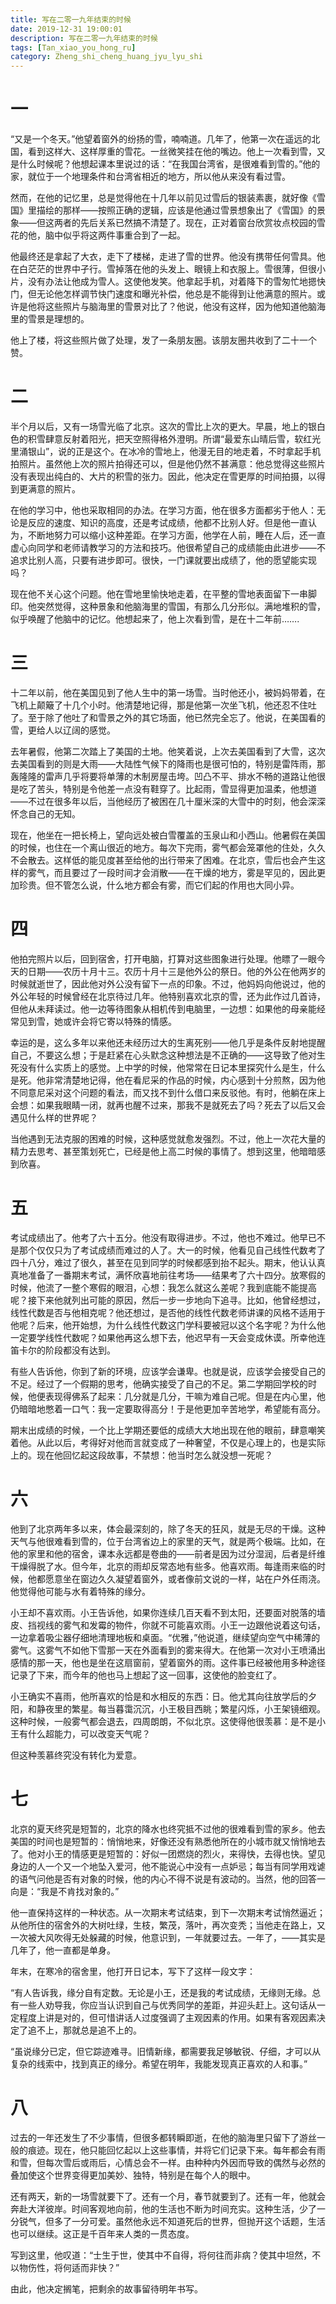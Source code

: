 ```yaml
---
title: 写在二零一九年结束的时候
date: 2019-12-31 19:00:01
description: 写在二零一九年结束的时候
tags: [Tan_xiao_you_hong_ru]
category: Zheng_shi_cheng_huang_jyu_lyu_shi
---
```

# 一
“又是一个冬天。”他望着窗外的纷扬的雪，喃喃道。几年了，他第一次在遥远的北国，看到这样大、这样厚重的雪花。一丝微笑挂在他的嘴边。他上一次看到雪，又是什么时候呢？他想起课本里说过的话：“在我国台湾省，是很难看到雪的。”他的家，就位于一个地理条件和台湾省相近的地方，所以他从来没有看过雪。  

然而，在他的记忆里，总是觉得他在十几年以前见过雪后的银装素裹，就好像《雪国》里描绘的那样——按照正确的逻辑，应该是他通过雪景想象出了《雪国》的景象——但这两者的先后关系已然搞不清楚了。现在，正对着窗台欣赏妆点校园的雪花的他，脑中似乎将这两件事重合到了一起。  

他最终还是拿起了大衣，走下了楼梯，走进了雪的世界。他没有携带任何雪具。他在白茫茫的世界中孑行。雪掉落在他的头发上、眼镜上和衣服上。雪很薄，但很小片，没有办法让他成为雪人。这使他发笑。他拿起手机，对着降下的雪匆忙地摁快门，但无论他怎样调节快门速度和曝光补偿，他总是不能得到让他满意的照片。或许是他将这些照片与脑海里的雪景对比了？他说，他没有这样，因为他知道他脑海里的雪景是理想的。  

他上了楼，将这些照片做了处理，发了一条朋友圈。该朋友圈共收到了二十一个赞。  

# 二
半个月以后，又有一场雪光临了北京。这次的雪比上次的更大。早晨，地上的银白色的积雪肆意反射着阳光，把天空照得格外澄明。所谓“最爱东山晴后雪，软红光里涌银山”，说的正是这个。在冰冷的雪地上，他漫无目的地走着，不时拿起手机拍照片。虽然他上次的照片拍得还可以，但是他仍然不甚满意：他总觉得这些照片没有表现出纯白的、大片的积雪的张力。因此，他决定在雪更厚的时间拍摄，以得到更满意的照片。  

在他的学习中，他也采取相同的办法。在学习方面，他在很多方面都劣于他人：无论是反应的速度、知识的高度，还是考试成绩，他都不比别人好。但是他一直认为，不断地努力可以缩小这种差距。在学习方面，他学在人前，睡在人后，还一直虚心向同学和老师请教学习的方法和技巧。他很希望自己的成绩能由此进步——不追求比别人高，只要有进步即可。很快，一门课就要出成绩了，他的愿望能实现吗？    

现在他不关心这个问题。他在雪地里愉快地走着，在平整的雪地表面留下一串脚印。他突然觉得，这种景象和他脑海里的雪国，有那么几分形似。满地堆积的雪，似乎唤醒了他脑中的记忆。他想起来了，他上次看到雪，是在十二年前……. 

# 三
十二年以前，他在美国见到了他人生中的第一场雪。当时他还小，被妈妈带着，在飞机上颠簸了十几个小时。他清楚地记得，那是他第一次坐飞机，他还忍不住吐了。至于除了他吐了和雪景之外的其它场面，他已然完全忘了。他说，在美国看的雪，更给人以辽阔的感觉。  

去年暑假，他第二次踏上了美国的土地。他笑着说，上次去美国看到了大雪，这次去美国看到的则是大雨——大陆性气候下的降雨也是很可怕的，特别是雷阵雨，那轰隆隆的雷声几乎将要将单薄的木制房屋击垮。凹凸不平、排水不畅的道路让他很是吃了苦头，特别是令他差一点没有鞋穿了。比起雨，雪显得更加温柔，他想道——不过在很多年以后，当他经历了被困在几十厘米深的大雪中的时刻，他会深深怀念自己的无知。  

现在，他坐在一把长椅上，望向远处被白雪覆盖的玉泉山和小西山。他暑假在美国的时候，也住在一个离山很近的地方。每次下完雨，雾气都会笼罩他的住处，久久不会散去。这样低的能见度甚至给他的出行带来了困难。在北京，雪后也会产生这样的雾气，而且要过了一段时间才会消散——在干燥的地方，雾是罕见的，因此更加珍贵。但不管怎么说，什么地方都会有雾，而它们起的作用也大同小异。 

# 四
他拍完照片以后，回到宿舍，打开电脑，打算对这些图象进行处理。他瞟了一眼今天的日期——农历十月十三。农历十月十三是他外公的祭日。他的外公在他两岁的时候就逝世了，因此他对外公没有留下一点的印象。不过，他妈妈向他说过，他的外公年轻的时候曾经在北京待过几年。他特别喜欢北京的雪，还为此作过几首诗，但他从未拜读过。他一边等待图象从相机传到电脑里，一边想：如果他的母亲能经常见到雪，她或许会将它寄以特殊的情感。    

幸运的是，这么多年以来他还未经历过大的生离死别——他几乎是条件反射地提醒自己，不要这么想；于是赶紧在心头默念这种想法是不正确的——这导致了他对生死没有什么实质上的感觉。上中学的时候，他常常在日记本里探究什么是生，什么是死。他非常清楚地记得，他在看尼采的作品的时候，内心感到十分煎熬，因为他不同意尼采对这个问题的看法，而又找不到什么借口来反驳他。有时，他躺在床上会想：如果我眼睛一闭，就再也醒不过来，那我不是就死去了吗？死去了以后又会遇见什么样的世界呢？  

当他遇到无法克服的困难的时候，这种感觉就愈发强烈。不过，他上一次花大量的精力去思考、甚至策划死亡，已经是他上高二时候的事情了。想到这里，他暗暗感到欣喜。  

# 五
考试成绩出了。他考了六十五分。他没有取得进步。不过，他也不难过。他早已不是那个仅仅只为了考试成绩而难过的人了。大一的时候，他看见自己线性代数考了四十八分，难过了很久，甚至在见到同学的时候都感到抬不起头。期末，他认认真真地准备了一番期末考试，满怀欣喜地前往考场——结果考了六十四分。放寒假的时候，他流了一整个寒假的眼泪，心想：我怎么就这么差呢？我到底能不能提高呢？接下来他就列出可能的原因，然后一步一步地向下追寻。比如，他曾经想过，线性代数是否与他相克呢？他还想过，是否他的线性代数老师讲课的风格不适用于他呢？后来，他开始想，为什么线性代数这门学科要被冠以这个名字呢？为什么他一定要学线性代数呢？如果他再这么想下去，他迟早有一天会变成休谟。所幸他连笛卡尔的阶段都没有达到。  

有些人告诉他，你到了新的环境，应该学会谦卑。也就是说，应该学会接受自己的不足。经过了一个假期的思考，他确实接受了自己的不足。第二学期回学校的时候，他便表现得佛系了起来：几分就是几分，干嘛为难自己呢。但是在内心里，他仍暗暗地憋着一口气：我一定要取得高分！于是他更加辛苦地学，希望能有高分。  

期末出成绩的时候，一个比上学期还要低的成绩大大地出现在他的眼前，肆意嘲笑着他。从此以后，考得好对他而言就变成了一种奢望，不仅是心理上的，也是实际上的。现在他回忆起这段故事，不禁想：他当时怎么就没想一死呢？  

# 六
他到了北京两年多以来，体会最深刻的，除了冬天的狂风，就是无尽的干燥。这种天气与他很难看到雪的，位于台湾省边上的家里的天气，就是两个极端。比如，在他的家里和他的宿舍，课本永远都是卷曲的——前者是因为过分湿润，后者是纤维干燥得脱了水。但今年，北京的雨却反常态地有些多。他喜欢雨。每逢雨来临的时候，他都愿意坐在窗边久久凝望着窗外，或者像前文说的一样，站在户外任雨浇。他觉得他可能与水有着特殊的缘分。  

小王却不喜欢雨。小王告诉他，如果你连续几百天看不到太阳，还要面对脱落的墙皮、挡视线的雾气和发霉的物件，你就不可能喜欢雨。小王一边跟他说着这句话，一边拿着吸尘器仔细地清理地板和桌面。“优雅，”他说道，继续望向空气中稀薄的雾气。这雾气不如他下雪那一天在外面看到的雾来得大。在他第一次对小王喷涌出感情的那一天，他也是坐在这扇窗前，望着窗外的雨。这件事已经被他用多种途径记录了下来，而今年的他也马上想起了这一回事，这使他的脸变红了。  

小王确实不喜雨，他所喜欢的恰是和水相反的东西：日。他尤其向往放学后的夕阳，和静夜里的繁星。每当暮霭沉沉，小王极目西眺；繁星闪烁，小王架镜细观。这种时候，一般雾气都会退去，四周朗朗，不似北京。这使得他很羡慕：是不是小王有什么超能力，可以改变天气呢？  

但这种羡慕终究没有转化为爱意。  

# 七
北京的夏天终究是短暂的，北京的降水也终究抵不过他的很难看到雪的家乡。他去美国的时间也是短暂的：悄悄地来，好像还没有熟悉他所在的小城市就又悄悄地去了。他对小王的情感更是短暂的：好似一团燃烧的烈火，来得快，去得也快。望见身边的人一个又一个地坠入爱河，他不能说心中没有一点妒忌；每当有同学用戏谑的语气问他是否有对象的时候，他的内心不得不说是有波动的。当然，他的回答一向是：“我是不肯找对象的。”  

他一直保持这样的一种状态。从一次期末考试结束，到下一次期末考试悄然逼近；从他所住的宿舍外的大树吐绿，生枝，繁茂，落叶，再次变秃；当他走在路上，又一次被大风吹得无处躲藏的时候，他意识到，一年就要过去。一年了，——其实是几年了，他一直都是单身。  

年末，在寒冷的宿舍里，他打开日记本，写下了这样一段文字：  

“有人告诉我，缘分自有定数。无论是小王，还是我的考试成绩，无缘则无缘。总有一些人劝导我，你应当认识到自己与优秀同学的差距，并迎头赶上。这句话从一定程度上讲是对的，但可惜讲话人过度强调了主观因素的作用。如果有客观因素决定了追不上，那就总是追不上的。  

“虽说缘分已定，但它踪迹难寻。旧情新缘，都需要我足够敏锐、仔细，才可以从复杂的线索中，找到真正的缘分。希望在明年，我能发现真正喜欢的人和事。”  

# 八
过去的一年还发生了不少事情，但很多都转瞬即逝，在他的脑海里只留下了游丝一般的痕迹。现在，他只能回忆起以上这些事情，并将它们记录下来。每年都会有雨和雪，但每次雪后或雨后，心情总会不一样。由种种内外因而导致的偶然与必然的叠加使这个世界变得更加美妙、独特，特别是在每个人的眼中。  

还有两天，新的一场雪就要下了。还有一个月，春节就要到了。还有一年，他就会奔赴大洋彼岸。时间客观地向前，他的生活也不断为时间充实。这种生活，少了一分锐气，但多了一分可爱。虽然他永远不知道死后的世界，但抛开这个话题，生活也可以继续。这正是千百年来人类的一贯态度。  

写到这里，他叹道：“士生于世，使其中不自得，将何往而非病？使其中坦然，不以物伤性，将何适而非快？”  

由此，他决定搁笔，把剩余的故事留待明年书写。  